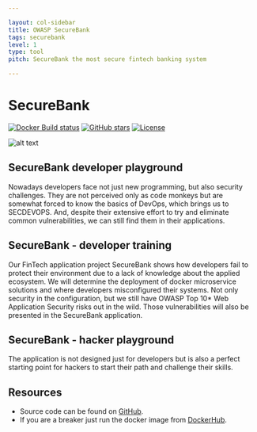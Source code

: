 ```yaml
---

layout: col-sidebar
title: OWASP SecureBank
tags: securebank
level: 1
type: tool
pitch: SecureBank the most secure fintech banking system

---
```

# SecureBank

[![Docker Build status](https://img.shields.io/docker/cloud/build/ssrd/securebank.svg)](https://hub.docker.com/r/ssrd/securebank/builds)
[![GitHub stars](https://img.shields.io/github/stars/ssrdio/SecureBank?label=Github%20stars)](https://github.com/ssrdio/SecureBank)
[![License](https://img.shields.io/github/license/ssrdio/SecureBank)](https://github.com/ssrdio/SecureBank/blob/master/LICENSE)

![alt text](https://github.com/ssrdio/SecureBank/raw/master/preview.gif "SecureBankPreview")

## SecureBank developer playground 
Nowadays developers face not just new programming, but also security challenges. They are not perceived only as code monkeys but are somewhat forced to know the basics of DevOps, which brings us to SECDEVOPS. And, despite their extensive effort to try and eliminate common vulnerabilities, we can still find them in their applications.

## SecureBank - developer training
Our FinTech application project SecureBank shows how developers fail to protect their environment due to a lack of knowledge about the applied ecosystem. We will determine the deployment of docker microservice solutions and where developers misconfigured their systems. Not only security in the configuration, but we still have OWASP Top 10* Web Application Security risks out in the wild. Those vulnerabilities will also be presented in the SecureBank application.

## SecureBank - hacker playground
The application is not designed just for developers but is also a perfect starting point for hackers to start their path and challenge their skills. 

## Resources 
* Source code can be found on [GitHub](https://github.com/ssrdio/SecureBank).
* If you are a breaker just run the docker image from [DockerHub](https://hub.docker.com/r/ssrd/securebank).
